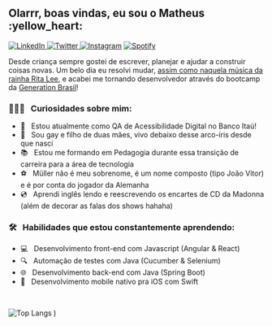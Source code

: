 <h2> Olarrr, boas vindas, eu sou o Matheus :yellow_heart: </h2>

<a href="https://www.linkedin.com/in/matheuxmuller/" target="_blank"><img src="https://img.shields.io/badge/LinkedIn-%230077B5.svg?&style=flat-square&logo=linkedin&logoColor=white" alt="LinkedIn"> </a>
<a href="https://twitter.com/matheuxmuller" target="_blank"><img src="https://img.shields.io/badge/-Twitter-1da1f2?style=flat-square&labelColor=1da1f2&logo=twitter&logoColor=white" alt="Twitter"> </a>
<a href="https://www.instagram.com/matheuxmuller/" target="_blank"><img src="https://img.shields.io/badge/Instagram-%23E4405F.svg?&style=flat-square&logo=instagram&logoColor=white" alt="Instagram" ></a>
<a href="https://open.spotify.com/user/1g0xg7pfxk1kaspgr1nwbknxr?si=W3W9xfBlRZiC5nq0Tivj6w" target="_blank"><img src="https://img.shields.io/badge/-Spotify-00FF7F?style=flat-square&labelColor=00FF7F&logo=spotify&logoColor=white" alt="Spotify"> </a>

Desde criança sempre gostei de escrever, planejar e ajudar a construir coisas novas. Um belo dia eu resolvi mudar, [assim como naquela música da rainha Rita Lee](https://www.youtube.com/watch?v=JJhKbpjfXnQ), e acabei me tornando desenvolvedor através do bootcamp da [Generation Brasil](https://brazil.generation.org/)!

<h3>👨🏻‍💻 &nbsp; Curiosidades sobre mim: </h3>
 
- :bank: &nbsp; Estou atualmente como QA de Acessibilidade Digital no Banco Itaú!
- :rainbow: &nbsp; Sou gay e filho de duas mães, vivo debaixo desse arco-íris desde que nasci
- :books: &nbsp; Estou me formando em Pedagogia durante essa transição de carreira para a área de tecnologia
- :soccer: &nbsp; Müller não é meu sobrenome, é um nome composto (tipo João Vitor) e é por conta do jogador da Alemanha
- :cd: &nbsp; Aprendi inglês lendo e reescrevendo os encartes de CD da Madonna (além de decorar as falas dos shows hahaha)

<h3>🛠  &nbsp; Habilidades que estou constantemente aprendendo: </h3>

- :computer: &nbsp; Desenvolvimento front-end com Javascript (Angular & React)
- :mag:  &nbsp; Automação de testes com Java (Cucumber & Selenium)
- :globe_with_meridians:  &nbsp; Desenvolvimento back-end com Java (Spring Boot)
- :iphone:  &nbsp; Desenvolvimento mobile nativo pra iOS com Swift

<br>

![Top Langs](https://github-readme-stats.vercel.app/api/top-langs/?username=matheuxmuller&layout=compact&theme=buefy)
)
